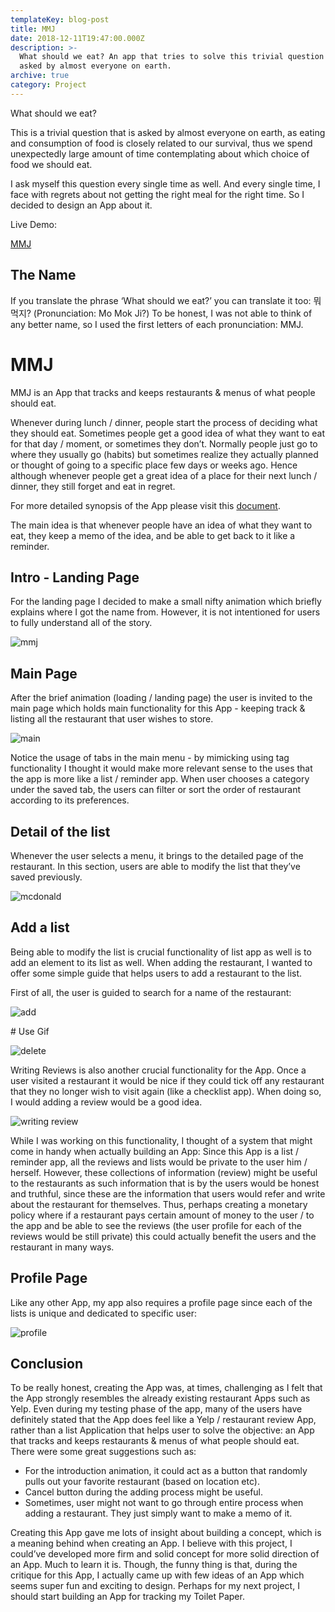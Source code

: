 ```yaml
---
templateKey: blog-post
title: MMJ
date: 2018-12-11T19:47:00.000Z
description: >-
  What should we eat? An app that tries to solve this trivial question that is
  asked by almost everyone on earth.
archive: true
category: Project
---
```

What should we eat?

This is a trivial question that is asked by almost everyone on earth, as eating and consumption of food is closely related to our survival, thus we spend unexpectedly large amount of time contemplating about which choice of food we should eat.

I ask myself this question every single time as well. And every single time, I face with regrets about not getting the right meal for the right time. So I decided to design an App about it.

Live Demo:

[MMJ](https://projects.invisionapp.com/prototype/MMJ-cjpkczk4c000g3y01q8pwotzq/play/9227e1bd)

## The Name

If you translate the phrase ‘What should we eat?’ you can translate it too: 뭐 먹지? (Pronunciation: Mo Mok Ji?) To be honest, I was not able to think of any better name, so I used the first letters of each pronunciation: MMJ. 

# MMJ

MMJ is an App that tracks and keeps restaurants & menus of what people should eat. 

Whenever during lunch / dinner, people start the process of deciding what they should eat. Sometimes people get a good idea of what they want to eat for that day / moment, or sometimes they don’t. Normally people just go to where they usually go (habits) but sometimes realize they actually planned or thought of going to a specific place few days or weeks ago. Hence although whenever people get a great idea of a place for their next lunch / dinner, they still forget and eat in regret.

For more detailed synopsis of the App please visit this [document](https://docs.google.com/document/d/1tSzl7z2-0EA_flZrHiSmesY79wxdje1w2cKcmb_XnUU/edit?usp=sharing).

The main idea is that whenever people have an idea of what they want to eat, they keep a memo of the idea, and be able to get back to it like a reminder.

## Intro - Landing Page

For the landing page I decided to make a small nifty animation which briefly explains where I got the name from. However, it is not intentioned for users to fully understand all of the story.

![mmj](/img/landing-page-01.jpg "mmj")

## Main Page

After the brief animation (loading / landing page) the user is invited to the main page which holds main functionality for this App - keeping track & listing all the restaurant that user wishes to store.

![main](/img/main-2.jpg "main")

Notice the usage of tabs in the main menu - by mimicking using tag functionality I thought it would make more relevant sense to the uses that the app is more like a list / reminder app. When user chooses a category under the saved tab, the users can filter or sort the order of restaurant according to its preferences.

## Detail of the list 

Whenever the user selects a menu, it brings to the detailed page of the restaurant. In this section, users are able to modify the list that they’ve saved previously.

![mcdonald](/img/list-detail-1.jpg "mcdonald")

## Add a list

Being able to modify the list is crucial functionality of list app as well is to add an element to its list as well. When adding the restaurant, I wanted to offer some simple guide that helps users to add a restaurant to the list.

First of all, the user is guided to search for a name of the restaurant:

![add](/img/screen-shot-2019-02-25-at-2.02.36-pm.png "add")

\# Use Gif

![delete](/img/main-6.jpg "delete")

Writing Reviews is also another crucial functionality for the App. Once a user visited a restaurant it would be nice if they could tick off any restaurant that they no longer wish to visit again (like a checklist app). When doing so, I would adding a review would be a good idea.

![writing review](/img/writing-review-1.jpg "writing review")

While I was working on this functionality, I thought of a system that might come in handy when actually building an App: Since this App is a list / reminder app, all the reviews and lists would be private to the user him / herself. However, these collections of information (review) might be useful to the restaurants as such information that is by the users would be honest and truthful, since these are the information that users would refer and write about the restaurant for themselves. Thus, perhaps creating a monetary policy where if a restaurant pays certain amount of money to the user / to the app and be able to see the reviews (the user profile for each of the reviews would be still private) this could actually benefit the users and the restaurant in many ways.

## Profile Page

Like any other App, my app also requires a profile page since each of the lists is unique and dedicated to specific user:

![profile](/img/profile-1.jpg "profile")

## Conclusion

To be really honest, creating the App was, at times, challenging as I felt that the App strongly resembles the already existing restaurant Apps such as Yelp. Even during my testing phase of the app, many of the users have definitely stated that the App does feel like a Yelp / restaurant review App, rather than a list Application that helps user to solve the objective: an App that tracks and keeps restaurants & menus of what people should eat. There were some great suggestions such as:

* For the introduction animation, it could act as a button that randomly pulls out your favorite restaurant (based on location etc).
* Cancel button during the adding process might be useful.
* Sometimes, user might not want to go through entire process when adding a restaurant. They just simply want to make a memo of it.

Creating this App gave me lots of insight about building a concept, which is a meaning behind when creating an App. I believe with this project, I could’ve developed more firm and solid concept for more solid direction of an App. Much to learn it is. Though, the funny thing is that, during the critique for this App, I actually came up with few ideas of an App which seems super fun and exciting to design. Perhaps for my next project, I should start building an App for tracking my Toilet Paper.
